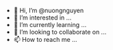 - 👋 Hi, I’m @nuongnguyen
- 👀 I’m interested in ...
- 🌱 I’m currently learning ...
- 💞️ I’m looking to collaborate on ...
- 📫 How to reach me ...

<!---
nuongoi/nuongoi is a ✨ special ✨ repository because its `README.md` (this file) appears on your GitHub profile.
You can click the Preview link to take a look at your changes.
--->
